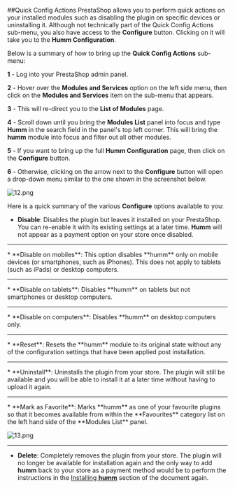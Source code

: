 ##Quick Config Actions
PrestaShop allows you to perform quick actions on your installed modules such as disabling the plugin on specific devices or uninstalling it. Although not technically part of the Quick Config Actions sub-menu, you also have access to the **Configure** button. Clicking on it will take you to the **Humm Configuration**. 

Below is a summary of how to bring up the **Quick Config Actions** sub-menu:

**1** - Log into your PrestaShop admin panel.

**2** - Hover over the **Modules and Services** option on the left side menu, then click on the **Modules and Services** item on the sub-menu that appears.

**3** - This will re-direct you to the **List of Modules** page.

**4** - Scroll down until you bring the **Modules List** panel into focus and  type **Humm** in the search field in the panel's top left corner. This will bring the **humm** module into focus and filter out all other modules.

**5** - If you want to bring up the full **Humm Configuration** page, then click on the **Configure** button.

**6** - Otherwise, clicking on the arrow next to the **Configure** button will open a drop-down menu similar to the one shown in the screenshot below.

![12.png](/img/platforms/prestashop/12.png)

Here is a quick summary of the various **Configure** options available to you:

* **Disable**: Disables the plugin but leaves it installed on your PrestaShop. You can re-enable it with its existing settings at a later time. **Humm** will not appear as a payment option on your store once disabled.
<hr>
* **Disable on mobiles**: This option disables **humm** only on mobile devices (or smartphones, such as iPhones). This does not apply to tablets (such as iPads) or desktop computers.
<hr>
* **Disable on tablets**: Disables **humm** on tablets but not smartphones or desktop computers.
<hr>
* **Disable on computers**: Disables **humm** on desktop computers only.
<hr>
* **Reset**: Resets the **humm** module to its original state without any of the configuration settings that have been applied post installation.
<hr>
* **Uninstall**: Uninstalls the plugin from your store. The plugin will still be available and you will be able to install it at a later time without having to upload it again.
<hr>
* **Mark as Favorite**: Marks **humm** as one of your favourite plugins so that it becomes available from within the **Favourites** category list on the left hand side of the **Modules List** panel.

![13.png](/img/platforms/prestashop/13.png)
<hr>

* **Delete**: Completely removes the plugin from your store. The plugin will no longer be available for installation again and the only way to add **humm** back to your store as a payment method would be to perform the instructions in the [Installing **humm**](#installing-oxipay) section of the document again.

